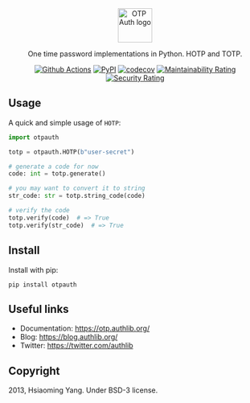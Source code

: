 <div align="center">

<picture>
  <source media="(prefers-color-scheme: dark)" srcset="docs/_static/dark-logo.svg">
  <img alt="OTP Auth logo" src="docs/_static/light-logo.svg" height="68">
</picture>

One time password implementations in Python. HOTP and TOTP.

[![Github Actions](https://github.com/authlib/otpauth/actions/workflows/tests.yml/badge.svg)](https://github.com/authlib/otpauth/actions/workflows/tests.yml)
[![PyPI](https://badgen.net/pypi/v/otpauth)](https://pypi.org/project/otpauth)
[![codecov](https://codecov.io/gh/authlib/otpauth/branch/master/graph/badge.svg?token=pWQIlZ9Ir4)](https://codecov.io/gh/authlib/otpauth)
[![Maintainability Rating](https://sonarcloud.io/api/project_badges/measure?project=authlib_otpauth&metric=sqale_rating)](https://sonarcloud.io/summary/new_code?id=authlib_otpauth)
[![Security Rating](https://sonarcloud.io/api/project_badges/measure?project=authlib_otpauth&metric=security_rating)](https://sonarcloud.io/summary/new_code?id=authlib_otpauth)

</div>

## Usage

A quick and simple usage of ``HOTP``:

```python
import otpauth

totp = otpauth.HOTP(b"user-secret")

# generate a code for now
code: int = totp.generate()

# you may want to convert it to string
str_code: str = totp.string_code(code)

# verify the code
totp.verify(code)  # => True
totp.verify(str_code)  # => True
```

## Install

Install with pip:

```shell
pip install otpauth
```

## Useful links

- Documentation: https://otp.authlib.org/
- Blog: https://blog.authlib.org/
- Twitter: https://twitter.com/authlib

## Copyright

2013, Hsiaoming Yang. Under BSD-3 license.
